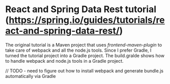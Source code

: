 # React and Spring Data Rest tutorial (https://spring.io/guides/tutorials/react-and-spring-data-rest/)

The original tutorial is a Maven project that uses <em>frontend-maven-plugin</em> to take care of webpack and all the node.js tools. 
Since I prefer Gradle, I turned the tutorial project into a Gradle project. The build.gralde shows how to handle webpack and node.js tools in a Gradle project.

// TODO - need to figure out how to install webpack and generate bundle.js automatically via Gradle
